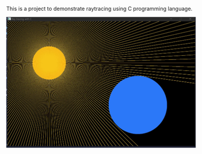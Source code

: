 This is a project to demonstrate raytracing using C programming language.


  ![raytracing_output](raytracing.JPG)
